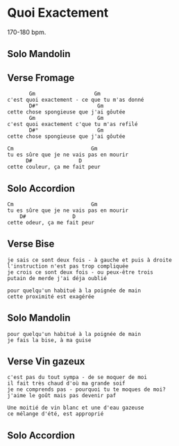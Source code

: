 # Quoi Exactement

170-180 bpm.

## Solo Mandolin

## Verse Fromage

	       Gm                   Gm
	c'est quoi exactement - ce que tu m'as donné
	       D#°                   Gm
	cette chose spongieuse que j'ai gôutée
	       Gm                    Gm
	c'est quoi exactement c'que tu m'as refilé
	       D#°                   Gm
	cette chose spongieuse que j'ai gôutée

	Cm                         Gm
	tu es sûre que je ne vais pas en mourir
		  D#               D
	cette couleur, ça me fait peur

## Solo Accordion

	Cm                         Gm
	tu es sûre que je ne vais pas en mourir
		D#               D
	cette odeur, ça me fait peur

## Verse Bise

	je sais ce sont deux fois - à gauche et puis à droite
	l'instruction n'est pas trop compliquée
	je crois ce sont deux fois - ou peux-être trois
	putain de merde j'ai déja oublié

	pour quelqu'un habitué à la poignée de main
	cette proximité est exagérée

## Solo Mandolin

	pour quelqu'un habitué à la poignée de main
	je fais la bise, à ma guise

## Verse Vin gazeux

	c'est pas du tout sympa - de se moquer de moi
	il fait très chaud d'où ma grande soif
	je ne comprends pas - pourquoi tu te moques de moi?
	j'aime le goût mais pas devenir paf

	Une moitié de vin blanc et une d'eau gazeuse
	ce mélange d'été, est approprié

## Solo Accordion
